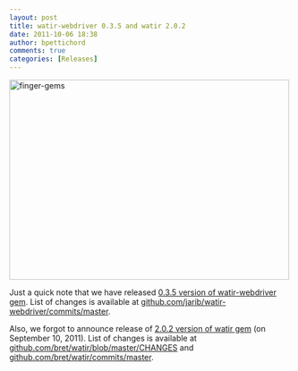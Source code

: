 ```yaml
---
layout: post
title: watir-webdriver 0.3.5 and watir 2.0.2
date: 2011-10-06 18:38
author: bpettichord
comments: true
categories: [Releases]
---
```

<a href="http://www.flickr.com/photos/afternoon_sunlight/134987402/" title="finger-gems by afternoon_sunlight, on Flickr"><img src="http://farm1.static.flickr.com/11/134987402_1bafffa6ef.jpg" width="500" height="358" alt="finger-gems"></a>

Just a quick note that we have released <a href="https://rubygems.org/gems/watir-webdriver">0.3.5 version of watir-webdriver gem</a>. List of changes is available at <a href="https://github.com/jarib/watir-webdriver/commits/master">github.com/jarib/watir-webdriver/commits/master</a>.

Also, we forgot to announce release of <a href="https://rubygems.org/gems/watir">2.0.2 version of watir gem</a> (on September 10, 2011). List of changes is available at <a href="https://github.com/bret/watir/blob/master/CHANGES">github.com/bret/watir/blob/master/CHANGES</a> and <a href="https://github.com/bret/watir/commits/master">github.com/bret/watir/commits/master</a>.
